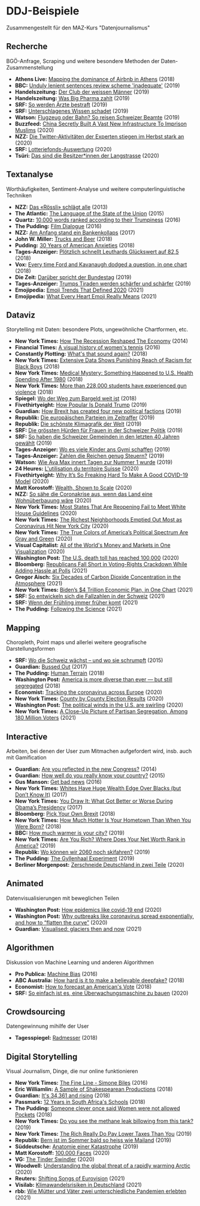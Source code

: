 # DDJ-Beispiele

Zusammengestellt für den MAZ-Kurs "Datenjournalismus"

## Recherche
BGÖ-Anfrage, Scraping und weitere besondere Methoden der Daten-Zusammenstellung
- **Athens Live:** [Mapping the dominance of Airbnb in Athens](https://medium.com/athenslivegr/mapping-the-dominance-of-airbnb-in-athens-4cb9e0657e80) (2018)
- **BBC:** [Unduly lenient sentences review scheme 'inadequate'](https://www.bbc.com/news/uk-47879288) (2019)
- **Handelszeitung:** [Der Club der weissen Männer](https://www.handelszeitung.ch/unternehmen/zahlen-der-club-der-weissen-manner) (2019)
- **Handelszeitung:** [Was Big Pharma zahlt](https://www.handelszeitung.ch/unternehmen/was-big-pharma-zahlt-die-geldflusse-ins-gesundheitswesen) (2019)
- **SRF:** [So werden Ärzte bestraft](https://www.srf.ch/news/schweiz/gesperrte-mediziner-so-werden-aerzte-bestraft) (2019)
- **SRF:** [Unterschlagenes Wissen schadet](https://www.srf.ch/news/schweiz/studien-skandal-unterschlagenes-wissen-schadet) (2019)
- **Watson:** [Flugzeug oder Bahn? So reisen Schweizer Beamte](https://www.watson.ch/schweiz/gesellschaft%20&%20politik/729967208-flugzeug-oder-bahn-so-reisen-die-schweizer-beamten) (2019)
- **Buzzfeed:** [China Secretly Built A Vast New Infrastructure To Imprison Muslims](https://www.buzzfeednews.com/article/meghara/china-new-internment-camps-xinjiang-uighurs-muslims) (2020)
- **NZZ:** [Die Twitter-Aktivitäten der Experten stiegen im Herbst stark an](https://www.nzz.ch/visuals/fast-so-steil-wie-die-infektionskurve-die-twitter-aktivitaeten-der-experten-stiegen-im-herbst-stark-an-ld.1588595) (2020)
- **SRF:** [Lotteriefonds-Auswertung](https://www.srf.ch/news/schweiz/lotteriefonds-auswertung-vor-allem-grossinstitutionen-profitieren) (2020)
- **Tsüri:** [Das sind die Besitzer*innen der Langstrasse](https://tsri.ch/zh/exklusiv-das-sind-die-besitzerinnen-der-langstrasse/) (2020)
## Textanalyse
Worthäufigkeiten, Sentiment-Analyse und weitere computerlinguistische Techniken
- **NZZ:** [Das «Rössli» schlägt alle](https://www.nzz.ch/inland-sommerserie-schweizer-karten-interaktiv/vergleich-restaurantnamen-in-der-schweiz-1.18123894) (2013)
- **The Atlantic:** [The Language of the State of the Union](https://www.theatlantic.com/politics/archive/2015/01/the-language-of-the-state-of-the-union/384575/) (2015)
- **Quartz:** [10,000 words ranked according to their Trumpiness](https://qz.com/836813/10000-words-ranked-according-to-trumpiness/) (2016)
- **The Pudding:** [Film Dialogue](https://pudding.cool/2017/03/film-dialogue/) (2016)
- **NZZ:** [Am Anfang stand ein Bankenkollaps](https://www.nzz.ch/wirtschaft/40-jahre-bankenregulierung-unter-der-lupe-die-worte-welche-die-naechste-finanzkrise-verhindern-sollen-ld.1304103) (2017)
- **John W. Miller:** [Trucks and Beer](https://www.johnwmillr.com/trucks-and-beer/) (2018)
- **Pudding:** [30 Years of American Anxieties](https://pudding.cool/2018/11/dearabby/) (2018)
- **Tages-Anzeiger:** [Plötzlich schnellt Leuthards Glückswert auf 82,5](https://www.tagesanzeiger.ch/schweiz/ploetzlich-schnellt-leuthards-glueckswert-auf-955/story/16555683) (2018)
- **Vox:** [Every time Ford and Kavanaugh dodged a question, in one chart](https://www.vox.com/platform/amp/policy-and-politics/2018/9/28/17914308/kavanaugh-ford-question-dodge-hearing-chart?utm_campaign=alv9n&utm_content=chorus&utm_medium=social&utm_source=twitter&__twitter_impression=true) (2018)
- **Die Zeit:** [Darüber spricht der Bundestag](https://www.zeit.de/politik/deutschland/2019-09/bundestag-jubilaeum-70-jahre-parlament-reden-woerter-sprache-wandel#) (2019)
- **Tages-Anzeiger:** [Trumps Tiraden werden schärfer und schärfer](https://www.tagesanzeiger.ch/ausland/Trumps-Hasstiraden-in-den-sozialen-Medien-nehmen-unaufhoerlich-zu/story/11406769) (2019)
- **Emojipedia:** [Emoji Trends That Defined 2020](https://blog.emojipedia.org/emoji-trends-that-defined-2020/) (2021)
- **Emojipedia:** [What Every Heart Emoji Really Means](https://blog.emojipedia.org/what-every-heart-emoji-really-means/) (2021)
## Dataviz
Storytelling mit Daten: besondere Plots, ungewöhnliche Chartformen, etc.
- **New York Times:** [How The Recession Reshaped The Economy](https://www.nytimes.com/interactive/2014/06/05/upshot/how-the-recession-reshaped-the-economy-in-255-charts.html) (2014)
- **Financial Times:** [A visual history of women's tennis](https://ig.ft.com/sites/visual-history-of-womens-tennis/) (2016)
- **Constantly Plotting:** [What's that sound again?](https://constantlyplotting.com/whats-that-sound-again/) (2018)
- **New York Times:** [Extensive Data Shows Punishing Reach of Racism for Black Boys](https://www.nytimes.com/interactive/2018/03/19/upshot/race-class-white-and-black-men.html) (2018)
- **New York Times:** [Medical Mystery: Something Happened to U.S. Health Spending After 1980](https://www.nytimes.com/2018/05/14/upshot/medical-mystery-health-spending-1980.html?smtyp=cur&smid=tw-nytimes) (2018)
- **New York Times:** [More than 228,000 students have experienced gun violence](https://www.washingtonpost.com/graphics/2018/local/school-shootings-database/) (2018)
- **Spiegel:** [Wo der Weg zum Bargeld weit ist](https://www.spiegel.de/wirtschaft/service/geldautomaten-wie-sind-sie-in-deutschland-verteilt-a-1226430.html) (2018)
- **Fivethirtyeight:** [How Popular Is Donald Trump](https://projects.fivethirtyeight.com/trump-approval-ratings/?ex_cid=rrpromo) (2019)
- **Guardian:** [How Brexit has created four new political factions](https://www.theguardian.com/politics/ng-interactive/2019/feb/15/how-brexit-revealed-four-new-political-factions) (2019)
- **Republik:** [Die europäischen Parteien im Zeitraffer](https://www.republik.ch/2019/05/13/die-europaeischen-parteien-im-zeitraffer) (2019)
- **Republik:** [Die schönste Klimagrafik der Welt](https://www.republik.ch/2019/04/08/die-schoenste-klimagrafik-der-welt) (2019)
- **SRF:** [Die grössten Hürden für Frauen in der Schweizer Politik](https://www.srf.ch/news/schweiz/wahlen-2019/wahlen-2019-die-groessten-huerden-fuer-frauen-in-der-schweizer-politik) (2019)
- **SRF:** [So haben die Schweizer Gemeinden in den letzten 40 Jahren gewählt](https://www.srf.ch/news/schweiz/wahlen-2019/wahlen-2019-so-haben-die-schweizer-gemeinden-in-den-letzten-40-jahren-gewaehlt) (2019)
- **Tages-Anzeiger:** [Wo es viele Kinder ans Gymi schaffen](https://www.tagesanzeiger.ch/zuerich/region/wo-es-viele-kinder-ans-gymi-schaffen/story/30076325) (2019)
- **Tages-Anzeiger:** [Zahlen die Reichen genug Steuern?](https://interaktiv.tagesanzeiger.ch/2019/zahlen-reiche-genug-steuern/?nosome) (2019)
- **Watson:** [Wie Ava Max innert Tagen zur Nummer 1 wurde](https://www.watson.ch/leben/wissen/270726641-hitparade-diese-kuenstler-kamen-schnell-zu-ihrem-nummer-1-hit-wie-aktuell-ava-max) (2019)
- **24 Heures:** [L'utilisation du territoire Suisse](https://interactif.24heures.ch/2018/utilisation-du-territoire/) (2020)
- **Fivethirtyeight:** [Why It’s So Freaking Hard To Make A Good COVID-19 Model](https://fivethirtyeight.com/features/why-its-so-freaking-hard-to-make-a-good-covid-19-model/) (2020)
- **Matt Korostoff:** [Wealth, Shown to Scale](https://mkorostoff.github.io/1-pixel-wealth/) (2020)
- **NZZ:** [So sähe die Coronakrise aus, wenn das Land eine Wohnüberbauung wäre](https://www.nzz.ch/schweiz/corona-in-der-schweiz-wie-covid-19-unser-leben-veraendert-hat-ld.1588566) (2020)
- **New York Times:** [Most States That Are Reopening Fail to Meet White House Guidelines](https://www.nytimes.com/interactive/2020/05/07/us/coronavirus-states-reopen-criteria.html) (2020)
- **New York Times:** [The Richest Neighborhoods Emptied Out Most as Coronavirus Hit New York City](https://www.nytimes.com/interactive/2020/05/15/upshot/who-left-new-york-coronavirus.html) (2020)
- **New York Times:** [The True Colors of America’s Political Spectrum Are Gray and Green](https://www.nytimes.com/interactive/2020/09/02/upshot/america-political-spectrum.html) (2020)
- **Visual Capitalist:** [All of the World's Money and Markets in One Visualization](https://www.visualcapitalist.com/all-of-the-worlds-money-and-markets-in-one-visualization-2020/) (2020)
- **Washington Post:** [The U.S. death toll has reached 100,000](https://www.washingtonpost.com/graphics/2020/national/100000-deaths-american-coronavirus/?itid=hp_hp-bignews4_animated-map%3Ahomepage%2Fstory-ans) (2020)
- **Bloomberg:** [Republicans Fall Short in Voting-Rights Crackdown While Adding Hassle at Polls](https://www.bloomberg.com/graphics/2021-voting-laws/?utm_medium=deeplink&sref=TyeWAPOj) (2021)
- **Gregor Aisch:** [Six Decades of Carbon Dioxide Concentration in the Atmosphere](https://www.datawrapper.de/_/OHgEm/) (2021)
- **New York Times:** [Biden’s $4 Trillion Economic Plan, in One Chart](https://www.nytimes.com/2021/04/28/upshot/biden-families-plan-american-rescue-infrastructure.html) (2021)
- **SRF:** [So entwickeln sich die Fallzahlen in der Schweiz](https://www.srf.ch/news/schweiz/coronavirus-so-entwickeln-sich-die-fallzahlen-in-der-schweiz) (2021)
- **SRF:** [Wenn der Frühling immer früher komt](https://www.srf.ch/news/schweiz/globale-erwaermung-wenn-der-fruehling-immer-frueher-kommt?wt_mc_o=srf.share.app.srf-app.unknown) (2021)
- **The Pudding:** [Following the Science](https://pudding.cool/2021/03/covid-science/) (2021)
## Mapping
Choropleth, Point maps und allerlei weitere geografische Darstellungsformen
- **SRF:** [Wo die Schweiz wächst – und wo sie schrumpft](https://www.srf.ch/news/wo-die-schweiz-waechst-und-wo-sie-schrumpft-2) (2015)
- **Guardian:** [Bussed Out](https://www.theguardian.com/us-news/ng-interactive/2017/dec/20/bussed-out-america-moves-homeless-people-country-study) (2017)
- **The Pudding:** [Human Terrain](https://pudding.cool/2018/10/city_3d/) (2018)
- **Washington Post:** [America is more diverse than ever — but still segregated](https://www.theguardian.com/us-news/ng-interactive/2017/dec/20/bussed-out-america-moves-homeless-people-country-study) (2018)
- **Economist:** [Tracking the coronavirus across Europe](https://www.economist.com/graphic-detail/2020/07/03/tracking-the-coronavirus-across-europe) (2020)
- **New York Times:** [County by County Election Results](https://www.nytimes.com/interactive/2020/11/05/us/texas-election-results.html) (2020)
- **Washington Post:** [The political winds in the U.S. are swirling](https://www.washingtonpost.com/graphics/2020/elections/electorate-changes-2016-election-vs-2020/) (2020)
- **New York Times:** [A Close-Up Picture of Partisan Segregation, Among 180 Million Voters](https://www.nytimes.com/interactive/2021/03/17/upshot/partisan-segregation-maps.html) (2021)
## Interactive
Arbeiten, bei denen der User zum Mitmachen aufgefordert wird, insb. auch mit Gamification
- **Guardian:** [Are you reflected in the new Congress?](https://www.theguardian.com/us-news/ng-interactive/2014/nov/06/-sp-congress-diversity-women-race-lgbt-are-you-represented) (2014)
- **Guardian:** [How well do you really know your country?](https://www.theguardian.com/world/ng-interactive/2015/dec/02/how-well-do-you-really-know-your-country-take-our-quiz) (2015)
- **Gus Manson:** [Get bad news](https://www.getbadnews.com/#intro) (2016)
- **New York Times:** [Whites Have Huge Wealth Edge Over Blacks (but Don’t Know It)](https://www.nytimes.com/interactive/2017/09/18/upshot/black-white-wealth-gap-perceptions.html) (2017)
- **New York Times:** [You Draw It: What Got Better or Worse During Obama’s Presidency](https://www.nytimes.com/interactive/2017/01/15/us/politics/you-draw-obama-legacy.html) (2017)
- **Bloomberg:** [Pick Your Own Brexit](https://www.bloomberg.com/graphics/2018-pick-your-own-brexit/) (2018)
- **New York Times:** [How Much Hotter Is Your Hometown Than When You Were Born?](https://www.nytimes.com/interactive/2018/08/30/climate/how-much-hotter-is-your-hometown.html?smid=fb-nytimes&smtyp=cur) (2018)
- **BBC:** [How much warmer is your city?](https://www.bbc.co.uk/news/resources/idt-985b9374-596e-4ae6-aa04-7fbcae4cb7ee) (2019)
- **New York Times:** [Are You Rich? Where Does Your Net Worth Rank in America?](https://www.nytimes.com/interactive/2019/08/12/upshot/are-you-rich-where-does-your-net-worth-rank-wealth.html) (2019)
- **Republik:** [Wo können wir 2060 noch skifahren?](https://www.republik.ch/2019/02/06/wo-koennen-wir-im-jahr-2060-noch-ski-fahren) (2019)
- **The Pudding:** [The Gyllenhaal Experiment](https://pudding.cool/2019/02/gyllenhaal/) (2019)
- **Berliner Morgenpost:** [Zerschneide Deutschland in zwei Teile](https://interaktiv.morgenpost.de/deutschland-teilen-deutsche-einheit-wiedervereinigung/) (2020)
## Animated
Datenvisualisierungen mit beweglichen Teilen
- **Washington Post:** [How epidemics like covid-19 end](https://www.washingtonpost.com/graphics/2020/health/coronavirus-how-epidemics-spread-and-end/?tid=a_inl_manual&tidloc=10) (2020)
- **Washington Post:** [Why outbreaks like coronavirus spread exponentially, and how to “flatten the curve”](https://www.washingtonpost.com/graphics/2020/world/corona-simulator/) (2020)
- **Guardian:** [Visualised: glaciers then and now](https://www.theguardian.com/environment/ng-interactive/2021/apr/29/visualised-glaciers-now-and-then) (2021)
## Algorithmen
Diskussion von Machine Learning und anderen Algorithmen
- **Pro Publica:** [Machine Bias](https://www.propublica.org/article/machine-bias-risk-assessments-in-criminal-sentencing) (2016)
- **ABC Australia:** [How hard is it to make a believable deepfake?](https://www.abc.net.au/news/2018-09-28/fake-news-how-hard-is-it-to-make-a-deepfake-video/10313906) (2018)
- **Economist:** [How to forecast an American's Vote](https://www.economist.com/graphic-detail/2018/11/03/how-to-forecast-an-americans-vote) (2018)
- **SRF:** [So einfach ist es, eine Überwachungsmaschine zu bauen](https://www.srf.ch/news/schweiz/automatische-gesichtserkennung-so-einfach-ist-es-eine-ueberwachungsmaschine-zu-bauen) (2020)
## Crowdsourcing
Datengewinnung mihilfe der User
- **Tagesspiegel:** [Radmesser](https://interaktiv.tagesspiegel.de/radmesser/index.html) (2018)
## Digital Storytelling
Visual Journalism, Dinge, die nur online funktionieren
- **New York Times:** [The Fine Line - Simone Biles](https://www.nytimes.com/interactive/2016/08/05/sports/olympics-gymnast-simone-biles.html) (2016)
- **Eric Williamlin:** [A Sample of Shakespearean Productions](https://ericwilliamlin.com/shakespeare_production_data/) (2018)
- **Guardian:** [It's 34,361 and rising](https://www.theguardian.com/world/2018/jun/20/the-list-europe-migrant-bodycount) (2018)
- **Passmark:** [12 Years in South Africa's Schools](http://passmark.org.za/schools/) (2018)
- **The Pudding:** [Someone clever once said Women were not allowed Pockets](https://pudding.cool/2018/08/pockets/) (2018)
- **New York Times:** [Do you see the methane leak billowing from this tank?](https://www.nytimes.com/interactive/2019/12/12/climate/texas-methane-super-emitters.html) (2019)
- **New York Times:** [The Rich Really Do Pay Lower Taxes Than You](https://www.nytimes.com/interactive/2019/10/06/opinion/income-tax-rate-wealthy.html) (2019)
- **Republik:** [Bern ist im Sommer bald so heiss wie Mailand](https://www.republik.ch/2019/07/11/bern-ist-im-sommer-bald-so-heiss-wie-mailand) (2019)
- **Süddeutsche:** [Anatomie einer Katastrophe](https://projekte.sueddeutsche.de/artikel/politik/was-die-klimakrise-wirklich-bedeutet-e946076/) (2019)
- **Matt Korostoff:** [100,000 Faces](https://mkorostoff.github.io/hundred-thousand-faces/) (2020)
- **VG:** [The Tinder Swindler](https://www.vg.no/spesial/2019/tindersvindleren/english/) (2020)
- **Woodwell:** [Understanding the global threat of a rapidly warming Arctic](https://www.woodwellclimate.org/research-area/arctic/) (2020)
- **Reuters:** [Shifting Songs of Eurovision](https://graphics.reuters.com/MUSIC-EUROVISION/FINAL/rlgvdyeqzpo/index.html) (2021)
- **Visilab:** [Klimawandelsrisiken in Deutschland](https://klima-risiken.vislab.io/) (2021)
- **rbb:** [Wie Mütter und Väter zwei unterschiedliche Pandemien erlebten](https://www.rbb24.de/politik/thema/corona/beitraege/2021/09/lockdown-auswirkungen-gender-care-gap-muetter-vaeter-familie.html) (2021)
